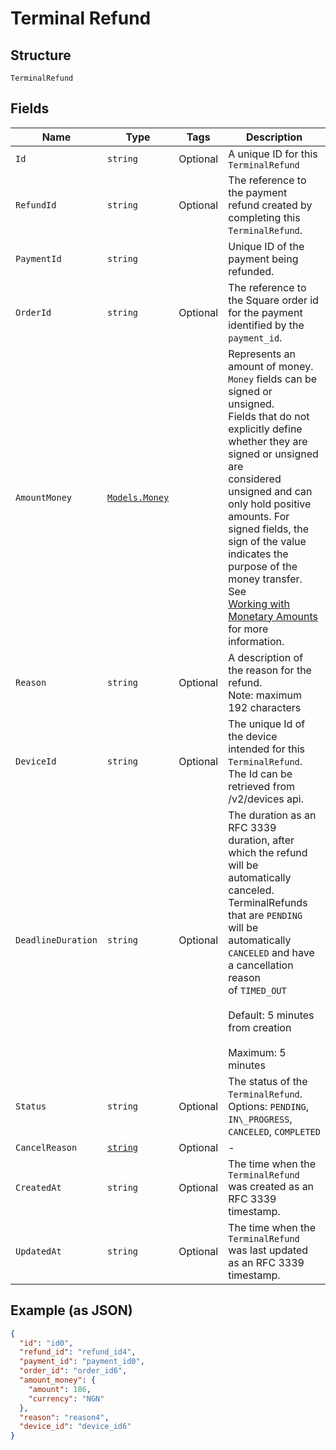 
# Terminal Refund

## Structure

`TerminalRefund`

## Fields

| Name | Type | Tags | Description |
|  --- | --- | --- | --- |
| `Id` | `string` | Optional | A unique ID for this `TerminalRefund` |
| `RefundId` | `string` | Optional | The reference to the payment refund created by completing this `TerminalRefund`. |
| `PaymentId` | `string` |  | Unique ID of the payment being refunded. |
| `OrderId` | `string` | Optional | The reference to the Square order id for the payment identified by the `payment_id`. |
| `AmountMoney` | [`Models.Money`](/doc/models/money.md) |  | Represents an amount of money. `Money` fields can be signed or unsigned.<br>Fields that do not explicitly define whether they are signed or unsigned are<br>considered unsigned and can only hold positive amounts. For signed fields, the<br>sign of the value indicates the purpose of the money transfer. See<br>[Working with Monetary Amounts](https://developer.squareup.com/docs/build-basics/working-with-monetary-amounts)<br>for more information. |
| `Reason` | `string` | Optional | A description of the reason for the refund.<br>Note: maximum 192 characters |
| `DeviceId` | `string` | Optional | The unique Id of the device intended for this `TerminalRefund`.<br>The Id can be retrieved from /v2/devices api. |
| `DeadlineDuration` | `string` | Optional | The duration as an RFC 3339 duration, after which the refund will be automatically canceled.<br>TerminalRefunds that are `PENDING` will be automatically `CANCELED` and have a cancellation reason<br>of `TIMED_OUT`<br><br>Default: 5 minutes from creation<br><br>Maximum: 5 minutes |
| `Status` | `string` | Optional | The status of the `TerminalRefund`.<br>Options: `PENDING`, `IN\_PROGRESS`, `CANCELED`, `COMPLETED` |
| `CancelReason` | [`string`](/doc/models/action-cancel-reason.md) | Optional | - |
| `CreatedAt` | `string` | Optional | The time when the `TerminalRefund` was created as an RFC 3339 timestamp. |
| `UpdatedAt` | `string` | Optional | The time when the `TerminalRefund` was last updated as an RFC 3339 timestamp. |

## Example (as JSON)

```json
{
  "id": "id0",
  "refund_id": "refund_id4",
  "payment_id": "payment_id0",
  "order_id": "order_id6",
  "amount_money": {
    "amount": 186,
    "currency": "NGN"
  },
  "reason": "reason4",
  "device_id": "device_id6"
}
```

